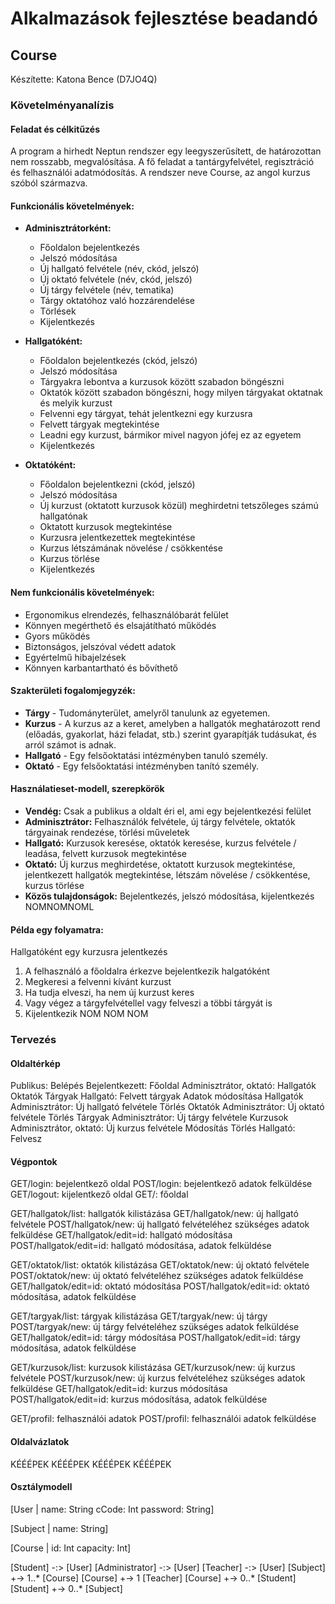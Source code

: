 # Alkalmazások fejlesztése beadandó
## Course
Készítette: Katona Bence (D7JO4Q)
### Követelményanalízis
#### Feladat és célkitűzés
A program a hirhedt Neptun rendszer egy leegyszerűsített, de határozottan nem rosszabb, megvalósítása. A fő feladat a tantárgyfelvétel, regisztráció és felhasználói adatmódosítás. A rendszer neve Course, az angol kurzus szóból származva.

#### Funkcionális követelmények:
* **Adminisztrátorként:**
  - Főoldalon bejelentkezés
  - Jelszó módosítása
  - Új hallgató felvétele (név, ckód, jelszó)
  - Új oktató felvétele (név, ckód, jelszó)
  - Új tárgy felvétele (név, tematika)
  - Tárgy oktatóhoz való hozzárendelése
  - Törlések
  - Kijelentkezés

* **Hallgatóként:**
  - Főoldalon bejelentkezés (ckód, jelszó)
  - Jelszó módosítása
  - Tárgyakra lebontva a kurzusok között szabadon böngészni
  - Oktatók között szabadon böngészni, hogy milyen tárgyakat oktatnak és melyik kurzust
  - Felvenni egy tárgyat, tehát jelentkezni egy kurzusra
  - Felvett tárgyak megtekintése
  - Leadni egy kurzust, bármikor mivel nagyon jófej ez az egyetem
  - Kijelentkezés

* **Oktatóként:**
  - Főoldalon bejelentkezni (ckód, jelszó)
  - Jelszó módosítása
  - Új kurzust (oktatott kurzusok közül) meghirdetni tetszőleges számú hallgatónak
  - Oktatott kurzusok megtekintése
  - Kurzusra jelentkezettek megtekintése
  - Kurzus létszámának növelése / csökkentése
  - Kurzus törlése
  - Kijelentkezés

#### Nem funkcionális követelmények:
  - Ergonomikus elrendezés, felhasználóbarát felület
  - Könnyen megérthető és elsajátítható működés
  - Gyors működés
  - Biztonságos, jelszóval védett adatok
  - Egyértelmű hibajelzések
  - Könnyen karbantartható és bővíthető

#### Szakterületi fogalomjegyzék:
  - **Tárgy** - Tudományterület, amelyről tanulunk az egyetemen.
  - **Kurzus** - A kurzus az a keret, amelyben a hallgatók meghatározott rend (előadás, gyakorlat, házi feladat, stb.) szerint gyarapítják tudásukat, és arról számot is adnak.
  - **Hallgató** - Egy felsőoktatási intézményben tanuló személy.
  - **Oktató** - Egy felsőoktatási intézményben tanító személy.

#### Használatieset-modell, szerepkörök
  - **Vendég:** Csak a publikus a oldalt éri el, ami egy bejelentkezési felület
  - **Adminisztrátor:** Felhasználók felvétele, új tárgy felvétele, oktatók tárgyainak rendezése, törlési műveletek
  - **Hallgató:** Kurzusok keresése, oktatók keresése, kurzus felvétele / leadása, felvett kurzusok megtekintése
  - **Oktató:** Új kurzus meghirdetése, oktatott kurzusok megtekintése, jelentkezett hallgatók megtekintése, létszám növelése / csökkentése, kurzus törlése
  - **Közös tulajdonságok:** Bejelentkezés, jelszó módosítása, kijelentkezés
  NOMNOMNOML

#### Példa egy folyamatra:
Hallgatóként egy kurzusra jelentkezés
1. A felhasználó a főoldalra érkezve bejelentkezik halgatóként
2. Megkeresi a felvenni kívánt kurzust
3. Ha tudja elveszi, ha nem új kurzust keres
4. Vagy végez a tárgyfelvétellel vagy felveszi a többi tárgyát is
5. Kijelentkezik
NOM NOM NOM

### Tervezés
#### Oldaltérkép
Publikus:
	Belépés
Bejelentkezett:
	Főoldal
		Adminisztrátor, oktató:
			Hallgatók
			Oktatók
			Tárgyak
		Hallgató:
			Felvett tárgyak
	Adatok módosítása
	Hallgatók
		Adminisztrátor:
			Új hallgató felvétele
			Törlés
	Oktatók
		Adminisztrátor:
			Új oktató felvétele
			Törlés
	Tárgyak
		Adminisztrátor:
			Új tárgy felvétele
	Kurzusok
		Adminisztrátor, oktató:
			Új kurzus felvétele
			Módosítás
			Törlés
		Hallgató:
			Felvesz

#### Végpontok
GET/login: bejelentkező oldal
POST/login: bejelentkező adatok felküldése
GET/logout: kijelentkező oldal
GET/: főoldal

GET/hallgatok/list: hallgatók kilistázása
GET/hallgatok/new: új hallgató felvétele
POST/hallgatok/new: új hallgató felvételéhez szükséges adatok felküldése
GET/hallgatok/edit=id: hallgató módosítása
POST/hallgatok/edit=id: hallgató módosítása, adatok felküldése

GET/oktatok/list: oktatók kilistázása
GET/oktatok/new: új oktató felvétele
POST/oktatok/new: új oktató felvételéhez szükséges adatok felküldése
GET/hallgatok/edit=id: oktató módosítása
POST/hallgatok/edit=id: oktató módosítása, adatok felküldése

GET/targyak/list: tárgyak kilistázása
GET/targyak/new: új tárgy 
POST/targyak/new: új tárgy felvételéhez szükséges adatok felküldése
GET/hallgatok/edit=id: tárgy módosítása
POST/hallgatok/edit=id: tárgy módosítása, adatok felküldése

GET/kurzusok/list: kurzusok kilistázása
GET/kurzusok/new: új kurzus felvétele
POST/kurzusok/new: új kurzus felvételéhez szükséges adatok felküldése
GET/hallgatok/edit=id: kurzus módosítása
POST/hallgatok/edit=id: kurzus módosítása, adatok felküldése

GET/profil: felhasználói adatok
POST/profil: felhasználói adatok felküldése

#### Oldalvázlatok
KÉÉÉPEK
KÉÉÉPEK
KÉÉÉPEK
KÉÉÉPEK

#### Osztálymodell
[User | 
name: String
cCode: Int
password: String]

[Subject |
name: String]

[Course |
id: Int
capacity: Int]

[Student] -:> [User]
[Administrator] -:> [User]
[Teacher] -:> [User]
[Subject] +-> 1..* [Course]
[Course] +-> 1 [Teacher]
[Course] +-> 0..* [Student]
[Student] +-> 0..* [Subject]
